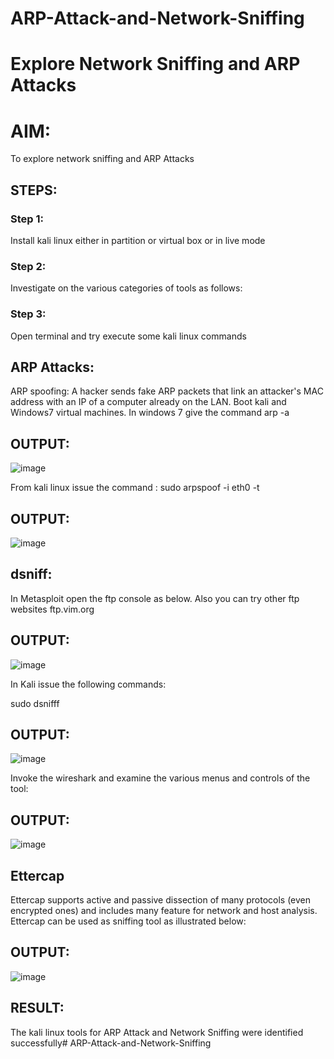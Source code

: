 # ARP-Attack-and-Network-Sniffing
# Explore Network Sniffing and ARP Attacks

# AIM:

To explore network sniffing and ARP Attacks

## STEPS:

### Step 1:

Install kali linux either in partition or virtual box or in live mode

### Step 2:

Investigate on the various categories of tools as follows:


### Step 3:
Open terminal and try execute some kali linux commands

## ARP Attacks:  
ARP spoofing: A hacker sends fake ARP packets that link an attacker's MAC address with an IP of a computer already on the LAN. 
Boot kali and Windows7 virtual machines.
In windows 7 give the command arp -a
## OUTPUT:
![image](https://github.com/Karthikeyan21001828/ARP-Attack-and-Network-Sniffing/assets/93427303/d3832502-a8af-4b13-ab74-6ebbdcba5d97)




From kali linux issue the command :
sudo arpspoof -i eth0 -t <target system> <gateway>
## OUTPUT:
![image](https://github.com/Karthikeyan21001828/ARP-Attack-and-Network-Sniffing/assets/93427303/d9c0dc16-084d-4f31-87b5-e17fe466d684)


 ## dsniff:






In Metasploit open the ftp console as below. Also you can try other ftp websites ftp.vim.org
## OUTPUT:
![image](https://github.com/Karthikeyan21001828/ARP-Attack-and-Network-Sniffing/assets/93427303/f93d286a-5da1-45a7-907d-e13c7c7d15c0)


In Kali issue the following commands:

sudo dsnifff
## OUTPUT:
![image](https://github.com/Karthikeyan21001828/ARP-Attack-and-Network-Sniffing/assets/93427303/390b7d5a-e50f-479b-be21-a52c2119b7ee)




Invoke the wireshark and examine the various menus  and controls of the tool:

## OUTPUT:
![image](https://github.com/Karthikeyan21001828/ARP-Attack-and-Network-Sniffing/assets/93427303/18e60160-2021-46f4-a34c-8744fa69cb5f)

## Ettercap
Ettercap supports active and passive dissection of many protocols (even encrypted ones) and includes many feature for network and host analysis.
Ettercap can be used as sniffing tool as illustrated below:

## OUTPUT:
![image](https://github.com/Karthikeyan21001828/ARP-Attack-and-Network-Sniffing/assets/93427303/94c14ed1-c5ed-40b4-8f57-c53c07bfae76)

## RESULT:
The kali linux tools for ARP Attack and Network Sniffing were identified successfully# ARP-Attack-and-Network-Sniffing



